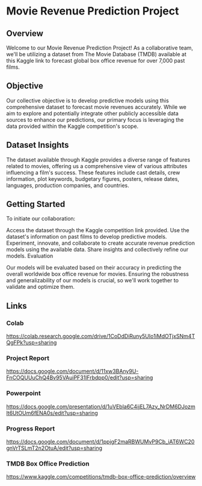 # Movie Revenue Prediction Project

## Overview

Welcome to our Movie Revenue Prediction Project! As a collaborative team, we'll be utilizing a dataset from The Movie Database (TMDB) available at this Kaggle link to forecast global box office revenue for over 7,000 past films.

## Objective

Our collective objective is to develop predictive models using this comprehensive dataset to forecast movie revenues accurately. While we aim to explore and potentially integrate other publicly accessible data sources to enhance our predictions, our primary focus is leveraging the data provided within the Kaggle competition's scope.

## Dataset Insights

The dataset available through Kaggle provides a diverse range of features related to movies, offering us a comprehensive view of various attributes influencing a film's success. These features include cast details, crew information, plot keywords, budgetary figures, posters, release dates, languages, production companies, and countries.

## Getting Started

To initiate our collaboration:

Access the dataset through the Kaggle competition link provided.
Use the dataset's information on past films to develop predictive models.
Experiment, innovate, and collaborate to create accurate revenue prediction models using the available data.
Share insights and collectively refine our models.
Evaluation

Our models will be evaluated based on their accuracy in predicting the overall worldwide box office revenue for movies. Ensuring the robustness and generalizability of our models is crucial, so we'll work together to validate and optimize them.

## Links

### Colab
https://colab.research.google.com/drive/1CoDdDiRuny5UIo1iMdOTjxSNm4TQgFPk?usp=sharing
### Project Report
https://docs.google.com/document/d/11xw3BAny9U-FnCOQUUuChQ4Bv95VAuiPF31lFrbdpp0/edit?usp=sharing
### Powerpoint
https://docs.google.com/presentation/d/1uVEbla6C4ijEL7Azy_NrDM6DJozmlt6UtOUm6fENA0s/edit?usp=sharing
### Progress Report
https://docs.google.com/document/d/1ppjgF2maRBWUMvP9Cb_iAT6WC20gnVrTSLmT2n2OtuA/edit?usp=sharing
### TMDB Box Office Prediction
https://www.kaggle.com/competitions/tmdb-box-office-prediction/overview

